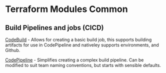 # Terraform Modules Common
## Build Pipelines and jobs (CICD)
[CodeBuild](codebuild/README.md) - Allows for creating a basic build job, this supports building artifacts for use in CodePipeline and nativeley supports environments, and Github.

[CodePipeline](codepipeline/README.md) - Simplifies creating a complex build pipeline.  Can be modified to suit team naming conventions, but starts with sensible defaults. 

